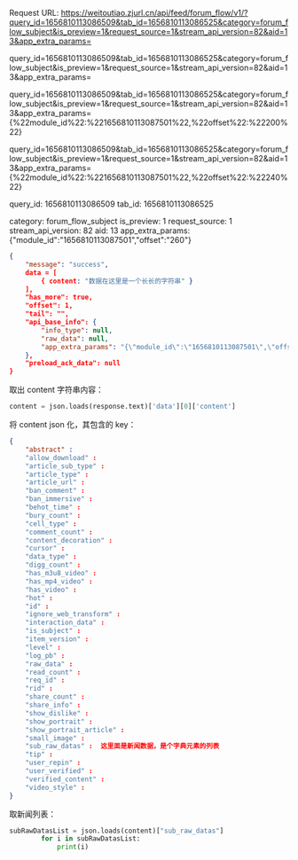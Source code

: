 

Request URL: https://weitoutiao.zjurl.cn/api/feed/forum_flow/v1/?query_id=1656810113086509&tab_id=1656810113086525&category=forum_flow_subject&is_preview=1&request_source=1&stream_api_version=82&aid=13&app_extra_params=



query_id=1656810113086509&tab_id=1656810113086525&category=forum_flow_subject&is_preview=1&request_source=1&stream_api_version=82&aid=13&app_extra_params=


query_id=1656810113086509&tab_id=1656810113086525&category=forum_flow_subject&is_preview=1&request_source=1&stream_api_version=82&aid=13&app_extra_params={%22module_id%22:%221656810113087501%22,%22offset%22:%22200%22}


query_id=1656810113086509&tab_id=1656810113086525&category=forum_flow_subject&is_preview=1&request_source=1&stream_api_version=82&aid=13&app_extra_params={%22module_id%22:%221656810113087501%22,%22offset%22:%22240%22}

query_id: 1656810113086509
tab_id: 1656810113086525

category: forum_flow_subject
is_preview: 1
request_source: 1
stream_api_version: 82
aid: 13
app_extra_params: {"module_id":"1656810113087501","offset":"260"}

```json
{
    "message": "success",
    data = [
        { content: "数据在这里是一个长长的字符串" }
    ],
    "has_more": true,
    "offset": 1,
    "tail": "",
    "api_base_info": {
        "info_type": null,
        "raw_data": null,
        "app_extra_params": "{\"module_id\":\"1656810113087501\",\"offset\":\"200\"}"
    },
    "preload_ack_data": null
}
```

取出 content 字符串内容：

```python
content = json.loads(response.text)['data'][0]['content']
```

将 content json 化，其包含的 key：

```json
{
    "abstract" :
    "allow_download" :
    "article_sub_type" :
    "article_type" :
    "article_url" :
    "ban_comment" :
    "ban_immersive" :
    "behot_time" :
    "bury_count" :
    "cell_type" :
    "comment_count" :
    "content_decoration" :
    "cursor" :
    "data_type" :
    "digg_count" :
    "has_m3u8_video" :
    "has_mp4_video" :
    "has_video" :
    "hot" :
    "id" :
    "ignore_web_transform" :
    "interaction_data" :
    "is_subject" :
    "item_version" :
    "level" :
    "log_pb" :
    "raw_data" :
    "read_count" :
    "req_id" :
    "rid" :
    "share_count" :
    "share_info" :
    "show_dislike" :
    "show_portrait" :
    "show_portrait_article" :
    "small_image" :
    "sub_raw_datas" :  这里面是新闻数据，是个字典元素的列表
    "tip" :
    "user_repin" :
    "user_verified" :
    "verified_content" :
    "video_style" :
}
```

取新闻列表：

```python
subRawDatasList = json.loads(content)["sub_raw_datas"]
        for i in subRawDatasList:
            print(i)
```
